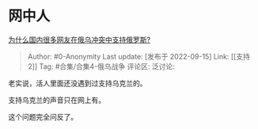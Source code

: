 # 网中人
[为什么国内很多网友在俄乌冲突中支持俄罗斯?](https://www.zhihu.com/question/553336721/answer/2674016152)

> Author: #0-Anonymity
> Last update: [发布于 2022-09-15]
> Link: [[支持 2]]
> Tag: #合集/合集4-俄乌战争
> 评论区:
> 泛讨论:

老实说，活人里面还没遇到过支持乌克兰的。

支持乌克兰的声音只在网上有。

这个问题完全问反了。
